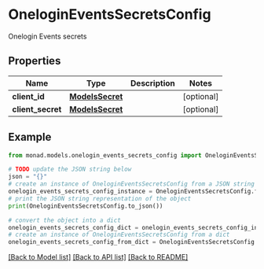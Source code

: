 # OneloginEventsSecretsConfig

Onelogin Events secrets

## Properties

Name | Type | Description | Notes
------------ | ------------- | ------------- | -------------
**client_id** | [**ModelsSecret**](ModelsSecret.md) |  | [optional] 
**client_secret** | [**ModelsSecret**](ModelsSecret.md) |  | [optional] 

## Example

```python
from monad.models.onelogin_events_secrets_config import OneloginEventsSecretsConfig

# TODO update the JSON string below
json = "{}"
# create an instance of OneloginEventsSecretsConfig from a JSON string
onelogin_events_secrets_config_instance = OneloginEventsSecretsConfig.from_json(json)
# print the JSON string representation of the object
print(OneloginEventsSecretsConfig.to_json())

# convert the object into a dict
onelogin_events_secrets_config_dict = onelogin_events_secrets_config_instance.to_dict()
# create an instance of OneloginEventsSecretsConfig from a dict
onelogin_events_secrets_config_from_dict = OneloginEventsSecretsConfig.from_dict(onelogin_events_secrets_config_dict)
```
[[Back to Model list]](../README.md#documentation-for-models) [[Back to API list]](../README.md#documentation-for-api-endpoints) [[Back to README]](../README.md)


